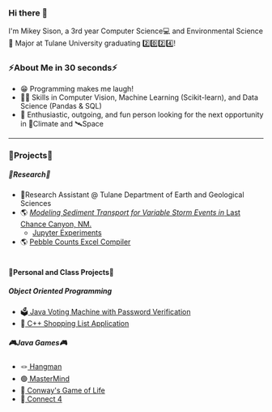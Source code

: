 ### Hi there 👋
I'm Mikey Sison, a 3rd year Computer Science💻 and Environmental Science🌱 Major at Tulane University graduating 2️⃣0️⃣2️⃣4️⃣!

### ⚡About Me in 30 seconds⚡
* 😁 Programming makes me laugh!
* 🤹‍♂️ Skills in Computer Vision, Machine Learning (Scikit-learn), and Data Science (Pandas & SQL)
* 🙌 Enthusiastic, outgoing, and fun person looking for the next opportunity in 🌱Climate and 🛰️Space
---
### 🔭Projects🔭


##### 📖Research📖
* 🔬Research Assistant @ Tulane Department of Earth and Geological Sciences
* 🌎 <a href= "https://github.com/yosemite-sam-anderson/flood_sed_transport"> *Modeling Sediment Transport for Variable Storm Events in* Last Chance Canyon, NM.</a>
  * <a href= "https://github.com/yosemite-sam-anderson/flood_sed_transport/tree/main/jupyter_example"> Jupyter Experiments </a>
* 🌎 <a href= "https://github.com/mikafur32/PebbleCounts-Application-UI-and-Excel-Compiler"> Pebble Counts Excel Compiler </a>
<br> </br>
#### 🏫Personal and Class Projects🏫
##### Object Oriented Programming
* 🗳️<a href= "https://github.com/mikafur32/JAVA-Voting-Machine-Project"> Java Voting Machine with Password Verification</a>
* 🛒<a href= "https://github.com/mikafur32/C-Plus-Plus-Shopping-Project"> C++ Shopping List Application </a>
##### 🎮Java Games🎮
* 🪢<a href= "https://github.com/mikafur32/Hangman"> Hangman </a>
* 🟢<a href= "https://github.com/mikafur32/MasterMind"> MasterMind </a>
* 🏁<a href= "https://github.com/mikafur32/Conway-s-Game-of-Life"> Conway's Game of Life </a>
* 🔵<a href= "https://github.com/mikafur32/Connect-Four"> Connect 4 </a>

<!--
**mikafur32/mikafur32** is a ✨ _special_ ✨ repository because its `README.md` (this file) appears on your GitHub profile.

Here are some ideas to get you started:

- 🔭 I’m currently working on ...
- 🌱 I’m currently learning ...
- 👯 I’m looking to collaborate on ...
- 🤔 I’m looking for help with ...
- 💬 Ask me about ...
- 📫 How to reach me: ...
- 😄 Pronouns: ...
- ⚡ Fun fact: ...
-->
